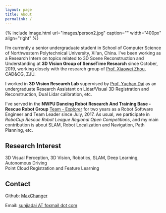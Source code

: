 ```yaml
---
layout: page
title: About
permalink: /
---
```


{% include image.html url="images/person2.jpg" caption="" width="400px" align="right" %}

I’m currently a senior undergraduate student in School of Computer Science of Northwestern Polytechnical University, Xi'an, China. I've been working as a Research Intern on topics related to 3D Scene Reconstruction and Understanding at **3D Vision Group of SenseTime Research** since October, 2019, working closely with the research group of [Prof. Xiaowei Zhou], CAD&CG, ZJU.

I worked in **3D Vision Research Lab** supervised by [Prof. Yuchao Dai] as an undergraduate Research Assistant on Lidar/Visual 3D Registration and Reconstruction, Dual Lidar calibration, etc.

I've served in the **NWPU Dancing Robot Research And Training Base - Rescue Robot Group** [Team - Explorer] for two years as a Robot Software Engineer and Team Leader since July, 2017. 
As usual, we participate in *RoboCup Rescue Robot League Regional Open Competitions*, and my main contribution is about SLAM, Robot Localization and Navigation, Path Planning, etc.

## Research Interest
3D Visual Perception, 3D Vision, Robotics, SLAM, Deep Learning, Autonomous Driving <br />
Point Cloud Registration and Feature Learning

## Contact

<!-- Rebel base <br /> -->
Github: [MaxChanger] <br />
<!-- Galaxy far far away<br /> -->
Email: [sunjiadai AT foxmail dot com]

[Prof. Xiaowei Zhou]: http://www.cad.zju.edu.cn/home/xzhou
[Prof. Yuchao Dai]: https://teacher.nwpu.edu.cn/en/daiyuchao
[MaxChanger]: https://github.com/MaxChanger
[sunjiadai AT foxmail dot com]: mailto:sunjiadai@foxmail.com
[Team - Explorer]: https://github.com/team-explorer-rescue-robot/